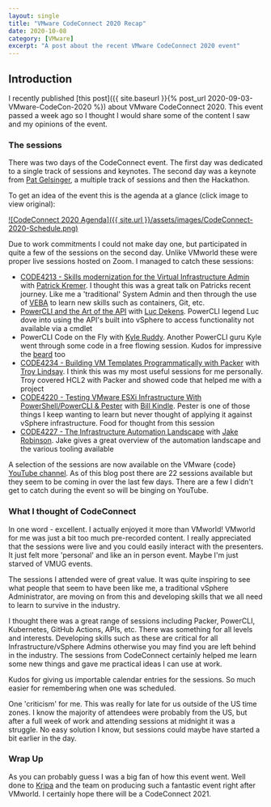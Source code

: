 ```yaml
---
layout: single
title: "VMware CodeConnect 2020 Recap"
date: 2020-10-08
category: [VMware]
excerpt: "A post about the recent VMware CodeConnect 2020 event"
---
```


## Introduction

I recently published [this post]({{ site.baseurl }}{% post_url 2020-09-03-VMware-CodeCon-2020 %}) about VMware CodeConnect 2020. This event passed a week ago so I thought I would share some of the content I saw and my opinions of the event.

### The sessions

There was two days of the CodeConnect event. The first day was dedicated to a single track of sessions and keynotes. The second day was a keynote from [Pat Gelsinger](https://twitter.com/PGelsinger), a multiple track of sessions and then the Hackathon.

To get an idea of the event this is the agenda at a glance (click image to view original):

[![CodeConnect 2020 Agenda]({{ site.url }}/assets/images/CodeConnect-2020-Schedule.png)](https://vmwarecodeconnect.github.io/CodeConnect2020/calendar/ "CodeConnect 2020 Agenda")

Due to work commitments I could not make day one, but participated in quite a few of the sessions on the second day. Unlike VMworld these were proper live sessions hosted on Zoom. I managed to catch these sessions:

- [CODE4213 - Skills modernization for the Virtual Infrastructure Admin](https://www.youtube.com/watch?v=xkTta5oDVl4) with [Patrick Kremer](https://twitter.com/KremerPatrick). I thought this was a great talk on Patricks recent journey. Like me a 'traditional' System Admin and then through the use of [VEBA](https://vmweventbroker.io/) to learn new skills such as containers, Git, etc.
- [PowerCLI and the Art of the API](https://www.youtube.com/watch?v=LR85ei4PLZM) with [Luc Dekens](https://twitter.com/LucD22). PowerCLI legend Luc dove into using the API's built into vSphere to access functionality not available via a cmdlet
- PowerCLI Code on the Fly with [Kyle Ruddy](https://twitter.com/kmruddy). Another PowerCLI guru Kyle went through some code in a free flowing session. Kudos for impressive the [beard](https://twitter.com/kyleruddybeard) too
- [CODE4234 - Building VM Templates Programmatically with Packer](https://www.youtube.com/watch?v=mO0oeCAjeO8) with [Troy Lindsay](https://twitter.com/troylindsay42). I think this was my most useful sessions for me personally. Troy covered HCL2 with Packer and showed code that helped me with a project
- [CODE4220 - Testing VMware ESXi Infrastructure With PowerShell/PowerCLI & Pester](https://www.youtube.com/watch?v=ZUNNa1t7bPM) with [Bill Kindle](https://twitter.com/BillKindle). Pester is one of those things I keep wanting to learn but never thought of applying it against vSphere infrastructure. Food for thought from this session
- [CODE4227 - The Infrastructure Automation Landscape](https://www.youtube.com/watch?v=llOe2-CLuD0) with [Jake Robinson](https://twitter.com/jakerobinson). Jake gives a great overview of the automation landscape and the various tooling available

A selection of the sessions are now available on the VMware {code} [YouTube channel](https://www.youtube.com/channel/UC8HeWUOGOc1EVHl0fALuNlQ). As of this blog post there are 22 sessions available but they seem to be coming in over the last few days. There are a few I didn't get to catch during the event so will be binging on YouTube.

### What I thought of CodeConnect

In one word - excellent. I actually enjoyed it more than VMworld! VMworld for me was just a bit too much pre-recorded content. I really appreciated that the sessions were live and you could easily interact with the presenters. It just felt more 'personal' and like an in person event. Maybe I'm just starved of VMUG events.

The sessions I attended were of great value. It was quite inspiring to see what people that seem to have been like me, a traditional vSphere Administrator, are moving on from this and developing skills that we all need to learn to survive in the industry.

I thought there was a great range of sessions including Packer, PowerCLI, Kubernetes, GitHub Actions, APIs, etc. There was something for all levels and interests. Developing skills such as these are critical for all Infrastructure/vSphere Admins otherwise you may find you are left behind in the industry. The sessions from CodeConnect certainly helped me learn some new things and gave me practical ideas I can use at work.

Kudos for giving us importable calendar entries for the sessions. So much easier for remembering when one was scheduled.

One 'criticism' for me. This was really for late for us outside of the US time zones. I know the majority of attendees were probably from the US, but after a full week of work and attending sessions at midnight it was a struggle. No easy solution I know, but sessions could maybe have started a bit earlier in the day.

### Wrap Up

As you can probably guess I was a big fan of how this event went. Well done to [Kripa](https://twitter.com/KripaSitaraman) and the team on producing such a fantastic event right after VMworld. I certainly hope there will be a CodeConnect 2021.
